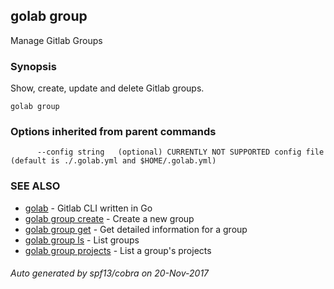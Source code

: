 ## golab group

Manage Gitlab Groups

### Synopsis


Show, create, update and delete Gitlab groups.

```
golab group
```

### Options inherited from parent commands

```
      --config string   (optional) CURRENTLY NOT SUPPORTED config file (default is ./.golab.yml and $HOME/.golab.yml)
```

### SEE ALSO
* [golab](golab.md)	 - Gitlab CLI written in Go
* [golab group create](golab_group_create.md)	 - Create a new group
* [golab group get](golab_group_get.md)	 - Get detailed information for a group
* [golab group ls](golab_group_ls.md)	 - List groups
* [golab group projects](golab_group_projects.md)	 - List a group's projects

###### Auto generated by spf13/cobra on 20-Nov-2017
